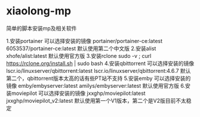 # xiaolong-mp
简单的脚本安装mp及相关软件


1.安装portainer 可以选择安装的镜像 
  portainer/portainer-ce:latest 6053537/portainer-ce:latest 
  默认使用第二个中文版
2.安装alist 
  xhofe/alist:latest
  默认使用官方版
3.安装rclone 
  sudo -v ; curl https://rclone.org/install.sh | sudo bash
4.安装qbittorrent 
  可以选择安装的镜像 lscr.io/linuxserver/qbittorrent:latest lscr.io/linuxserver/qbittorrent:4.6.7 
  默认第二个，qbittorrent版本太高的话有些PT站不支持
5.安装emby 
可以选择安装的镜像 
emby/embyserver:latest amilys/embyserver:latest 
默认使用官方版
6.安装moviepilot 
可以选择安装的镜像 jxxghp/moviepilot:latest jxxghp/moviepilot_v2:latest 
默认使用第一个V1版本，第二个是V2版目前不太稳定
